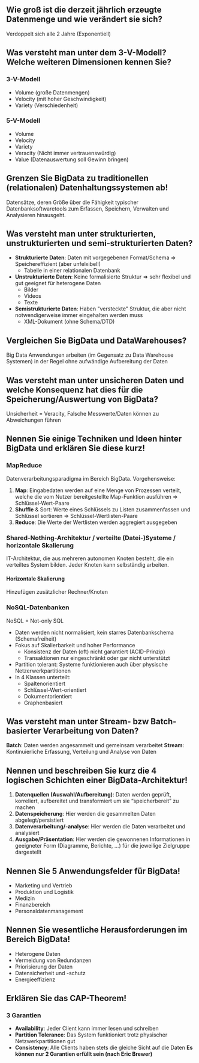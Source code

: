 ## Wie groß ist die derzeit jährlich erzeugte Datenmenge und wie verändert sie sich?
Verdoppelt sich alle 2 Jahre (Exponentiell)

## Was versteht man unter dem 3-V-Modell? Welche weiteren Dimensionen kennen Sie?
### 3-V-Modell
- Volume (große Datenmengen)
- Velocity (mit hoher Geschwindigkeit)
- Variety (Verschiedenheit)
### 5-V-Modell
- Volume
- Velocity
- Variety
- Veracity (Nicht immer vertrauenswürdig)
- Value (Datenauswertung soll Gewinn bringen)
## Grenzen Sie BigData zu traditionellen (relationalen) Datenhaltungssystemen ab!
Datensätze, deren Größe über die Fähigkeit typischer Datenbanksoftwaretools zum Erfassen, Speichern, Verwalten und Analysieren hinausgeht.
## Was versteht man unter strukturierten, unstrukturierten und semi-strukturierten Daten?
- **Strukturierte Daten**: Daten mit vorgegebenen Format/Schema => Speichereffizient (aber unfelxibel!)
	- Tabelle in einer relationalen Datenbank
- **Unstrukturierte Daten**: Keine formalisierte Struktur => sehr flexibel und gut geeignet für heterogene Daten
	- Bilder
	- Videos
	- Texte
- **Semistrukturierte Daten**: Haben "versteckte" Struktur, die aber nicht notwendigerweise immer eingehalten werden muss
	- XML-Dokument (ohne Schema/DTD)

## Vergleichen Sie BigData und DataWarehouses?
Big Data Anwendungen arbeiten (im Gegensatz zu Data Warehouse Systemen) in der Regel ohne aufwändige Aufbereitung der Daten

## Was versteht man unter unsicheren Daten und welche Konsequenz hat dies für die Speicherung/Auswertung von BigData?
Unsicherheit = Veracity, Falsche Messwerte/Daten können zu Abweichungen führen
   
## Nennen Sie einige Techniken und Ideen hinter BigData und erklären Sie diese kurz!
### MapReduce
Datenverarbeitungsparadigma im Bereich BigData. Vorgehensweise:
1. **Map**: Eingabedaten werden auf eine Menge von Prozessen verteilt, welche die vom Nutzer bereitgestellte Map-Funktion ausführen => Schlüssel-Wert-Paare
2. **Shuffle** & Sort: Werte eines Schlüssels zu Listen zusammenfassen und Schlüssel sortieren => Schlüssel-Wertlisten-Paare
3. **Reduce**: Die Werte der Wertlisten werden aggregiert ausgegeben
### Shared-Nothing-Architektur / verteilte (Datei-)Systeme / horizontale Skalierung
IT-Architektur, die aus mehreren autonomen Knoten besteht, die ein verteiltes System bilden. Jeder Knoten kann selbständig arbeiten.
#### Horizontale Skalierung
Hinzufügen zusätzlicher Rechner/Knoten
### NoSQL-Datenbanken
NoSQL = Not-only SQL
- Daten werden nicht normalisiert, kein starres Datenbankschema (Schemafreiheit)
- Fokus auf Skalierbarkeit und hoher Performance
	- Konsistenz der Daten (oft) nicht garantiert (ACID-Prinzip)
	- Transaktionen nur eingeschränkt oder gar nicht unterstützt
- Partition tolerant: Systeme funktionieren auch über physische Netzerwerkpartitionen
- In 4 Klassen unterteilt:
	- Spaltenorientiert
	- Schlüssel-Wert-orientiert
	- Dokumentorientiert
	- Graphenbasiert

## Was versteht man unter Stream- bzw Batch-basierter Verarbeitung von Daten?
**Batch**: Daten werden angesammelt und gemeinsam verarbeitet
**Stream**: Kontinuierliche Erfassung, Verteilung und Analyse von Daten

## Nennen und beschreiben Sie kurz die 4 logischen Schichten einer BigData-Architektur!
1. **Datenquellen (Auswahl/Aufbereitung)**: Daten werden geprüft, korreliert, aufbereitet und transformiert um sie “speicherbereit” zu machen
2. **Datenspeicherung**: Hier werden die gesammelten Daten abgelegt/persistiert
3. **Datenverarbeitung/-analyse**: Hier werden die Daten verarbeitet und analysiert
4. **Ausgabe/Präsentation**: Hier werden die gewonnenen Informationen in geeigneter Form (Diagramme, Berichte, …) für die jeweilige Zielgruppe dargestellt

## Nennen Sie 5 Anwendungsfelder für BigData!
- Marketing und Vertrieb
- Produktion und Logistik
- Medizin
- Finanzbereich
- Personaldatenmanagement

## Nennen Sie wesentliche Herausforderungen im Bereich BigData!
- Heterogene Daten
- Vermeidung von Redundanzen
- Priorisierung der Daten
- Datensicherheit und -schutz
- Energieeffizienz

## Erklären Sie das CAP-Theorem!
### 3 Garantien
- **Availability**: Jeder Client kann immer lesen und schreiben
- **Partition Tolerance**: Das System funktioniert trotz physischer Netzwerkpartitionen gut
- **Consistency**: Alle Clients haben stets die gleiche Sicht auf die Daten
**Es können nur 2 Garantien erfüllt sein (nach Eric Brewer)**